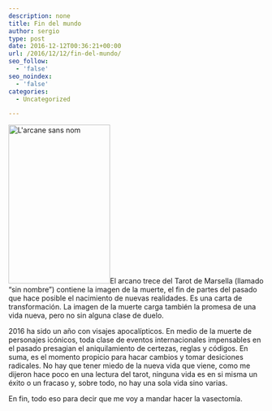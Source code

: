 ```yaml
---
description: none
title: Fin del mundo
author: sergio
type: post
date: 2016-12-12T00:36:21+00:00
url: /2016/12/12/fin-del-mundo/
seo_follow:
  - 'false'
seo_noindex:
  - 'false'
categories:
  - Uncategorized

---
```

<a href="http://blog.crazyrobot.net/files/2016/12/mort-web.jpg" rel="attachment wp-att-1166"><img class="aligncenter size-full wp-image-1166" src="http://blog.crazyrobot.net/files/2016/12/mort-web.jpg" alt="L'arcane sans nom" width="200" height="313" /></a>El arcano trece del Tarot de Marsella (llamado &#8220;sin nombre&#8221;) contiene la imagen de la muerte, el fin de partes del pasado que hace posible el nacimiento de nuevas realidades. Es una carta de transformación. La imagen de la muerte carga también la promesa de una vida nueva, pero no sin alguna clase de duelo.

2016 ha sido un año con visajes apocalípticos. En medio de la muerte de personajes icónicos, toda clase de eventos internacionales impensables en el pasado presagian el aniquilamiento de certezas, reglas y códigos. En suma, es el momento propicio para hacar cambios y tomar desiciones radicales. No hay que tener miedo de la nueva vida que viene, como me dijeron hace poco en una lectura del tarot, ninguna vida es en si misma un éxito o un fracaso y, sobre todo, no hay una sola vida sino varias.

En fin, todo eso para decir que me voy a mandar hacer la vasectomía.
